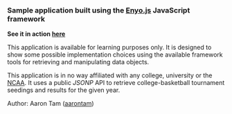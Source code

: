 ### Sample application built using the [Enyo.js](http://github.com/enyojs/enyo) JavaScript framework

__See it in action [here](http://bball.collaborap.com)__

This application is available for learning purposes only. It is designed to show some possible implementation choices using the available framework tools for retrieving and manipulating data objects.

This application is in no way affiliated with any college, university or the [NCAA](http://ncaa.com). It uses a public _JSONP_ API to retrieve college-basketball tournament seedings and results for the given year.

Author: Aaron Tam ([aarontam](https://github.com/aarontam))
